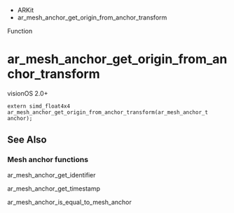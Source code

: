 

- ARKit
-  ar_mesh_anchor_get_origin_from_anchor_transform 

Function

# ar_mesh_anchor_get_origin_from_anchor_transform

visionOS 2.0+

``` source
extern simd_float4x4 ar_mesh_anchor_get_origin_from_anchor_transform(ar_mesh_anchor_t anchor);
```

## See Also

### Mesh anchor functions

ar_mesh_anchor_get_identifier

ar_mesh_anchor_get_timestamp

ar_mesh_anchor_is_equal_to_mesh_anchor

